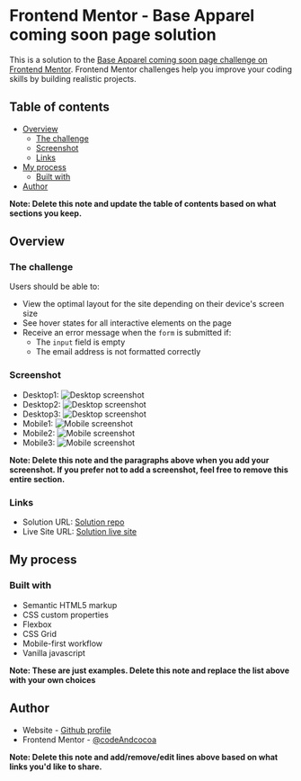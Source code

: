 # Frontend Mentor - Base Apparel coming soon page solution

This is a solution to the [Base Apparel coming soon page challenge on Frontend Mentor](https://www.frontendmentor.io/challenges/base-apparel-coming-soon-page-5d46b47f8db8a7063f9331a0). Frontend Mentor challenges help you improve your coding skills by building realistic projects. 

## Table of contents

- [Overview](#overview)
  - [The challenge](#the-challenge)
  - [Screenshot](#screenshot)
  - [Links](#links)
- [My process](#my-process)
  - [Built with](#built-with)
- [Author](#author)

**Note: Delete this note and update the table of contents based on what sections you keep.**

## Overview

### The challenge

Users should be able to:

- View the optimal layout for the site depending on their device's screen size
- See hover states for all interactive elements on the page
- Receive an error message when the `form` is submitted if:
  - The `input` field is empty
  - The email address is not formatted correctly

### Screenshot
- Desktop1: ![Desktop screenshot](./images/Desktop1.jpeg)
- Desktop2: ![Desktop screenshot](./images/Desktop2.jpeg)
- Desktop3: ![Desktop screenshot](./images/Desktop3.jpeg)
- Mobile1: ![Mobile screenshot](./images/Mobile1.jpeg)
- Mobile2: ![Mobile screenshot](./images/Mobile2.jpeg)
- Mobile3: ![Mobile screenshot](./images/Mobile3.jpeg)



**Note: Delete this note and the paragraphs above when you add your screenshot. If you prefer not to add a screenshot, feel free to remove this entire section.**

### Links

- Solution URL: [Solution repo](https://github.com/codeAndcocoa/base-apparel-coming-soon-master.git)
- Live Site URL: [Solution live site](https://codeandcocoa.github.io/base-apparel-coming-soon-master/)

## My process

### Built with

- Semantic HTML5 markup
- CSS custom properties
- Flexbox
- CSS Grid
- Mobile-first workflow
- Vanilla javascript

**Note: These are just examples. Delete this note and replace the list above with your own choices**



## Author

- Website - [Github profile](https://github.com/codeAndcocoa)
- Frontend Mentor - [@codeAndcocoa](https://www.frontendmentor.io/profile/codeAndcocoa)


**Note: Delete this note and add/remove/edit lines above based on what links you'd like to share.**


